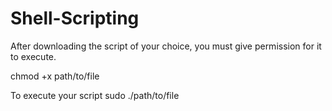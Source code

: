 # Shell-Scripting

After downloading the script of your choice, you must give permission for it to execute.

chmod +x  path/to/file

To execute your script 
sudo ./path/to/file
